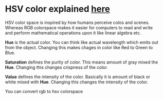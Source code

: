 # HSV color explained [here][1]
HSV color space is inspired by how humans perceive colos and scenes. Whereas RGB colorspace makes it easier for computers to read and write and perform mathematical operations upon it like linear algebra etc.  

**Hue** is the actual color. You can think like actual wavelength which emits out from the object. 
Changing this makes chages in color like Red to Green to Blue.


**Saturation** defines the purity of color. This means amount of gray mixed the **Hue**.
Changing this changes crispness of the color.


**Value** defines the intensity of the color. Basically it is amount of black or white mixed with **Hue**. 
Changing this changes the intensity of the color. 

You can convert rgb to hsv colorspace 

[1]: http://www.tech-faq.com/hsv.html

